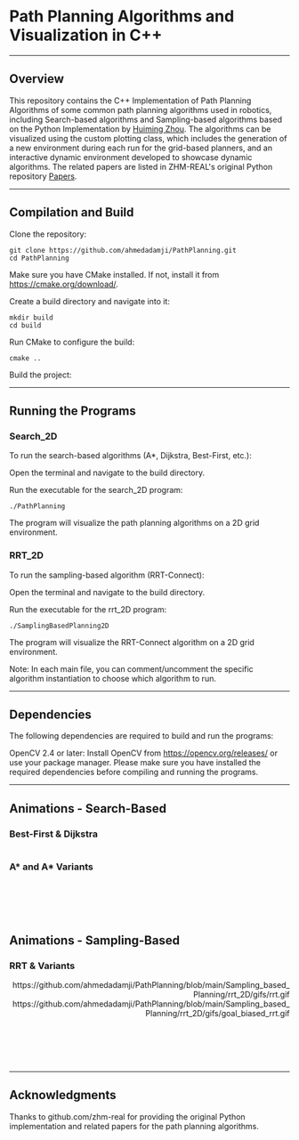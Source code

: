 ﻿# Path Planning Algorithms and Visualization in C++

---
## Overview
This repository contains the C++ Implementation of Path Planning Algorithms of some common path planning algorithms used in robotics, including Search-based algorithms and Sampling-based algorithms based on the Python Implementation by [Huiming Zhou](https://github.com/zhm-real).
The algorithms can be visualized using the custom plotting class, which includes the generation of a new environment during each run for the grid-based planners, and an interactive dynamic environment developed to showcase dynamic algorithms.
The related papers are listed in ZHM-REAL's original Python repository [Papers](https://github.com/zhm-real/PathPlanning#papers).


---
## Compilation and Build
Clone the repository:

```
git clone https://github.com/ahmedadamji/PathPlanning.git
cd PathPlanning
```

Make sure you have CMake installed. If not, install it from https://cmake.org/download/.

Create a build directory and navigate into it:

```
mkdir build
cd build
```
Run CMake to configure the build:

```
cmake ..
```
Build the project:


---
## Running the Programs
### Search_2D
To run the search-based algorithms (A*, Dijkstra, Best-First, etc.):

Open the terminal and navigate to the build directory.

Run the executable for the search_2D program:

```
./PathPlanning
```
The program will visualize the path planning algorithms on a 2D grid environment.

### RRT_2D
To run the sampling-based algorithm (RRT-Connect):

Open the terminal and navigate to the build directory.

Run the executable for the rrt_2D program:

```
./SamplingBasedPlanning2D
```
The program will visualize the RRT-Connect algorithm on a 2D grid environment.


Note: In each main file, you can comment/uncomment the specific algorithm instantiation to choose which algorithm to run.


---
## Dependencies
The following dependencies are required to build and run the programs:

OpenCV 2.4 or later: Install OpenCV from https://opencv.org/releases/ or use your package manager.
Please make sure you have installed the required dependencies before compiling and running the programs.



---
## Animations - Search-Based
### Best-First & Dijkstra
<div align=right>
<table>
  <tr>

  </tr>
</table>
</div>

### A* and A* Variants
<div align=right>
<table>
  <tr>

  </tr>
</table>
<table>
  <tr>

  </tr>
</table>
<table>
  <tr>

  </tr>
</table>
<table>
  <tr>

  </tr>
</table>
<table>
  <tr>

  </tr>
</table>
</div>

## Animations - Sampling-Based
### RRT & Variants
<div align=right>
<table>
  <tr>
    https://github.com/ahmedadamji/PathPlanning/blob/main/Sampling_based_Planning/rrt_2D/gifs/rrt.gif
    https://github.com/ahmedadamji/PathPlanning/blob/main/Sampling_based_Planning/rrt_2D/gifs/goal_biased_rrt.gif
  </tr>
</table>
<table>
  <tr>

  </tr>
</table>
<table>
  <tr>

  </tr>
</table>
<table>
  <tr>

  </tr>
</table>
<table>
  <tr>

  </tr>
</table>
</div>


---
## Acknowledgments
Thanks to github.com/zhm-real for providing the original Python implementation and related papers for the path planning algorithms.
